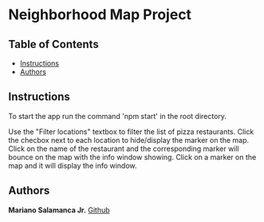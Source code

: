 # Neighborhood Map Project

## Table of Contents

* [Instructions](#instructions)
* [Authors](#authors)

## Instructions

To start the app run the command 'npm start' in the root directory.

Use the "Filter locations" textbox to filter the list of pizza restaurants. Click the checbox next to each location to hide/display the marker on the map. Click on the name of the restaurant and the corresponding marker will bounce on the map with the info window showing. Click on a marker on the map and it will display the info window.

## Authors

**Mariano Salamanca Jr.** [Github](https://github.com/omoosey)